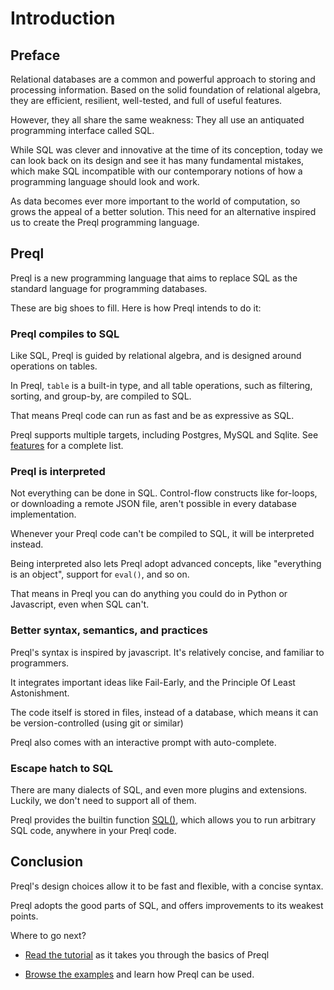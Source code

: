 # Introduction

## Preface

Relational databases are a common and powerful approach to storing and processing information. Based on the solid foundation of relational algebra, they are efficient, resilient, well-tested, and full of useful features.

However, they all share the same weakness: They all use an antiquated programming interface called SQL.

While SQL was clever and innovative at the time of its conception, today we can look back on its design and see it has many fundamental mistakes, which make SQL incompatible with our contemporary notions of how a programming language should look and work.

As data becomes ever more important to the world of computation, so grows the appeal of a better solution. This need for an alternative inspired us to create the Preql programming language.

## Preql

Preql is a new programming language that aims to replace SQL as the standard language for programming databases.

These are big shoes to fill. Here is how Preql intends to do it:

### Preql compiles to SQL

Like SQL, Preql is guided by relational algebra, and is designed around operations on tables.

In Preql, `table` is a built-in type, and all table operations, such as filtering, sorting, and group-by, are compiled to SQL.

That means Preql code can run as fast and be as expressive as SQL.

Preql supports multiple targets, including Postgres, MySQL and Sqlite. See [features](features.md) for a complete list.

### Preql is interpreted

Not everything can be done in SQL. Control-flow constructs like for-loops, or downloading a remote JSON file, aren't possible in every database implementation.

Whenever your Preql code can't be compiled to SQL, it will be interpreted instead.

Being interpreted also lets Preql adopt advanced concepts, like "everything is an object", support for `eval()`, and so on.

That means in Preql you can do anything you could do in Python or Javascript, even when SQL can't.

### Better syntax, semantics, and practices

Preql's syntax is inspired by javascript. It's relatively concise, and familiar to programmers.

It integrates important ideas like Fail-Early, and the Principle Of Least Astonishment.

The code itself is stored in files, instead of a database, which means it can be version-controlled (using git or similar)

Preql also comes with an interactive prompt with auto-complete.

### Escape hatch to SQL

There are many dialects of SQL, and even more plugins and extensions. Luckily, we don't need to support all of them.

Preql provides the builtin function [SQL()](preql-modules.html#SQL), which allows you to run arbitrary SQL code, anywhere in your Preql code.

## Conclusion

Preql's design choices allow it to be fast and flexible, with a concise syntax.

Preql adopts the good parts of SQL, and offers improvements to its weakest points.

Where to go next?

- [Read the tutorial](tutorial.md) as it takes you through the basics of Preql

- [Browse the examples](https://github.com/erezsh/Preql/tree/master/examples) and learn how Preql can be used.

